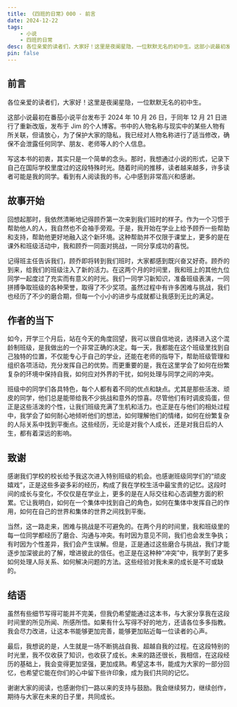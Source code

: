 ```yaml
---
title: 《四班的日常》000 - 前言
date: 2024-12-22
tags:
    - 小说
    - 四班的日常
desc: 各位亲爱的读者们，大家好！这里是夜阑星隐，一位默默无名的初中生。这部小说最初发布于 2024 年 10 月 26 日，并于同年 12 月 21 日进行了重新改版发布。书中的人物名称与现实中的某些人物有……
pin: false
---
```


## 前言

各位亲爱的读者们，大家好！这里是夜阑星隐，一位默默无名的初中生。

这部小说最初在番茄小说平台发布于 2024 年 10 月 26 日，于同年 12 月 21 日进行了重新改版，发布于 Jim 的个人博客。书中的人物名称与现实中的某些人物有所关联，但请放心，为了保护大家的隐私，我已经对人物名称进行了适当修改，确保不会泄露任何同学、朋友、老师等人的个人信息。

写这本书的初衷，其实只是一个简单的念头。那时，我想通过小说的形式，记录下自己在国际学校里度过的这段特殊时光。随着时间的推移，读者越来越多，许多读者可能是我的同学。看到有人阅读我的书，心中感到非常高兴和感谢。

## 故事开始

回想起那时，我依然清晰地记得顾乔第一次来到我们班时的样子。作为一个习惯于帮助他人的人，我自然也不会袖手旁观。于是，我开始在学业上给予顾乔一些帮助和支持，帮助他更好地融入这个新环境。这种帮助并不仅限于课堂上，更多的是在课外和班级活动中，我和顾乔一同面对挑战，一同分享成功的喜悦。

记得班主任告诉我们，顾乔即将转到我们班时，大家都感到既兴奋又好奇。顾乔的到来，给我们的班级注入了新的活力。在这两个月的时间里，我和班上的其他九位同学一起度过了充实而有意义的时光。我们一同学习新知识，准备班级表演，一同拼搏争取班级的各种荣誉，取得了不少奖项。虽然过程中有许多困难与挑战，我们也经历了不少的磨合期，但每一个小小的进步与成就都让我感到无比的满足。

## 作者的当下

如今，开学三个月后，站在今天的角度回望，我可以很自信地说，选择进入这个混龄制班级，是我做出的一个非常正确的决定。每一天，我都能在这个班级里找到自己独特的位置，不仅能专心于自己的学业，还能在老师的指导下，帮助班级管理和组织各项活动，充分发挥自己的优势。而更重要的是，我在这里学会了如何在纷繁复杂的环境中保持自我，如何应对外界的干扰，如何处理与同学之间的冲突。

班级中的同学们各具特色，每个人都有着不同的优点和缺点。尤其是那些活泼、顽皮的同学，他们总是能带给我不少挑战和意外的惊喜。尽管他们有时调皮捣蛋，但正是这些活泼的个性，让我们班级充满了生机和活力。也正是在与他们的相处过程中，我学会了如何耐心地倾听他们的想法，如何理解他们的情绪，如何在纷繁复杂的人际关系中找到平衡点。这些经历，无论是对我个人成长，还是对我日后的人生，都有着深远的影响。

## 致谢

感谢我们学校的校长给予我这次进入特别班级的机会。也感谢班级同学们的“顽皮嬉戏”，正是这些多姿多彩的经历，构成了我在学校生活中最宝贵的记忆。这段时间的成长与变化，不仅仅是在学业上，更多的是在人际交往和心态调整方面的积累。它让我明白，如何在一个集体中找到自己的角色，如何在集体中发挥自己的作用，如何在自己的世界和集体的世界之间找到平衡。

当然，这一路走来，困难与挑战是不可避免的。在两个月的时间里，我和班级里的每一位同学都经历了磨合、沟通与冲突。有时因为意见不同，我们也会发生争执；有时因为个性差异，我们会产生误解。但是，正是通过这些磨合与挑战，我们才能逐步加深彼此的了解，增进彼此的信任。也正是在这种种“冲突”中，我学到了更多如何处理人际关系、如何解决问题的方法。这些经验对我未来的成长是不可或缺的。

## 结语

虽然有些细节写得可能并不完美，但我仍希望能通过这本书，与大家分享我在这段时间里的所见所闻、所感所悟。如果有什么写得不好的地方，还请各位多多指教。我会尽力改进，让这本书能够更加完善，能够更加贴近每一位读者的心声。

最后，我想说的是，人生就是一场不断挑战自我、超越自我的过程。在这段特别的时光里，我不仅收获了知识，也收获了成长。未来的路还很长，我相信，在这段经历的基础上，我会变得更加坚强，更加成熟。希望这本书，能成为大家的一部分回忆，也希望它能在你们的心中留下些许印象，成为我们共同的记忆。

谢谢大家的阅读，也感谢你们一路以来的支持与鼓励。我会继续努力，继续创作，期待与大家在未来的日子里，共同成长。
